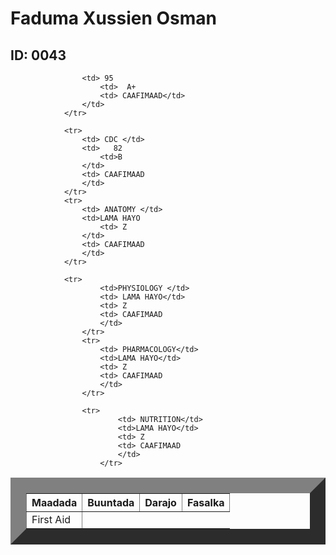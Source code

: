 
<html>
    <title> Natiijo</title>
    <head>
        <link rel="stylesheet" href="table.css"/>
        <body>  
            <h1> Faduma Xussien Osman</h1>
            <h2> ID: 0043</h2>
            <table border="25">
                <tr>
                    <th>Maadada </th>
                    <th>Buuntada</th>
                    <th>Darajo</th>
                    <th>Fasalka</th>
                </tr>
                <tr>
                    <td> First Aid</td>
                   
                    <td> 95
                        <td>  A+
                        <td> CAAFIMAAD</td>
                    </td>
                </tr>
            
                <tr>
                    <td> CDC </td>
                    <td>   82 
                        <td>B
                    </td>
                    <td> CAAFIMAAD
                    </td>
                </tr>
                <tr>
                    <td> ANATOMY </td>
                    <td>LAMA HAYO
                        <td> Z
                    </td>
                    <td> CAAFIMAAD
                    </td>
                </tr>
               
                <tr>
                        <td>PHYSIOLOGY </td>
                        <td> LAMA HAYO</td>
                        <td> Z
                        <td> CAAFIMAAD
                        </td>
                    </tr>
                    <tr>
                        <td> PHARMACOLOGY</td>
                        <td>LAMA HAYO</td>
                        <td> Z
                        <td> CAAFIMAAD
                        </td>
                    </tr>
                    
                    <tr>
                            <td> NUTRITION</td>
                            <td>LAMA HAYO</td>
                            <td> Z
                            <td> CAAFIMAAD
                            </td>
                        </tr>
